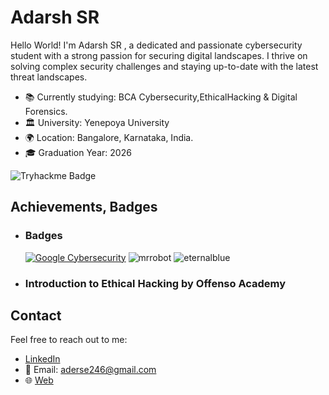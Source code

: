 # Adarsh SR

Hello World! I'm Adarsh SR , a dedicated and passionate cybersecurity student with a strong passion for securing digital landscapes. 
I thrive on solving complex security challenges and staying up-to-date with the latest threat landscapes.

- 📚 Currently studying: BCA Cybersecurity,EthicalHacking & Digital Forensics.
- 🏛️ University: Yenepoya University
- 🌍 Location: Bangalore, Karnataka, India.
- 🎓 Graduation Year: 2026

![Tryhackme Badge](https://tryhackme-badges.s3.amazonaws.com/AdarshSR.png?1)



## Achievements, Badges

<!--START_SECTION:badges-->
- ### Badges
    [![Google Cybersecurity](https://images.credly.com/size/120x120/images/0bf0f2da-a699-4c82-82e2-56dcf1f2e1c7/image.png)](https://www.credly.com/badges/a94478f7-c91c-47b6-8756-ed7e1b77baf8/public_url "Google Cybersecurity professional Certificate")  ![mrrobot](https://github.com/Adarsh-S-R/Adarsh-S-R/assets/132756350/39d3df8e-25e5-4cbe-88e8-9fb1b18d70b0) ![eternalblue](https://github.com/Adarsh-S-R/Adarsh-S-R/assets/132756350/84a593de-7919-4a96-b1ca-a904c9292feb)


  
- ### Introduction to Ethical Hacking by Offenso Academy

<!--END_SECTION:badges-->

## Contact

Feel free to reach out to me:

- [LinkedIn](https://www.linkedin.com/in/adarsh-sr/)
- 📧 Email: aderse246@gmail.com
- 🌐 [Web](https://adarshsr.carrd.co/)
